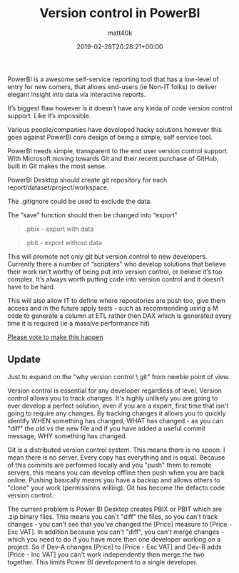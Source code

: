 ﻿---
title: Version control in PowerBI
date: '2019-02-28T20:28:21+00:00'
author: matt40k
type: post
description: 'Adding version control support in PowerBI'
draft: false
tags: 
  - Power BI
categories:
  - Power BI
---
PowerBI is a awesome self-service reporting tool that has a low-level of entry for new comers, that allows end-users (ie Non-IT folks) to deliver elegant insight into data via interactive reports.

It’s biggest flaw however is it doesn’t have any kinda of code version control support. Like it’s impossible.

Various people/companies have developed hacky solutions however this goes against PowerBI core design of being a simple, self service tool.

PowerBI needs simple, transparent to the end user version control support. With Microsoft moving towards Git and their recent purchase of GitHub, built in Git makes the most sense.

PowerBI Desktop should create git repository for each report/dataset/project/workspace. 

The .gitignore could be used to exclude the data.

The “save” function should then be changed into “export” 

> .pbix - export with data

> .pbit - export without data

This will promote not only git but version control to new developers. Currently there a number of “scripters” who develop solutions that believe their work isn’t worthy of being put into version control, or believe it’s too complex. It’s always worth putting code into version control and it doesn’t have to be hard.

This will also allow IT to define where repositories are push too, give them access and in the future apply tests - such as recommending using a M code to generate a column at ETL rather then DAX which is generated every time it is required (ie a massive performance hit)

[Please vote to make this happen](https://ideas.powerbi.com/forums/265200-power-bi-ideas/suggestions/36978934-built-in-git-support-in-powerbi-desktop)

## Update

Just to expand on the "why version control \ git" from newbie point of view.

Version control is essential for any developer regardless of level. Version control allows you to track changes. It's highly unlikely you are going to ever develop a perfect solution, even if you are a expert, first time that isn't going to require any changes. By tracking changes it allows you to quickly identify WHEN something has changed, WHAT has changed - as you can "diff" the old vs the new file and if you have added a useful commit message, WHY something has changed.

Git is a distributed version control system. This means there is no spoon. I mean there is no server. Every copy has everything and is equal. Because of this commits are performed locally and you "push" them to remote servers, this means you can develop offline then push when you are back online. Pushing basically means you have a backup and allows others to "clone" your work (permissions willing). Git has become the defacto code version control.

The current problem is Power BI Desktop creates PBIX or PBIT which are .zip binary files. This means you can't "diff" the files, so you can't track changes - you can't see that you've changed the [Price] measure to [Price - Exc VAT]. In addition because you can't "diff", you can't merge changes - which you need to do if you have more then one developer working on a project. So if Dev-A changes [Price] to [Price - Exc VAT] and Dev-B adds [Price - Inc VAT] you can't work independently then merge the two together. This limits Power BI development to a single developer.
